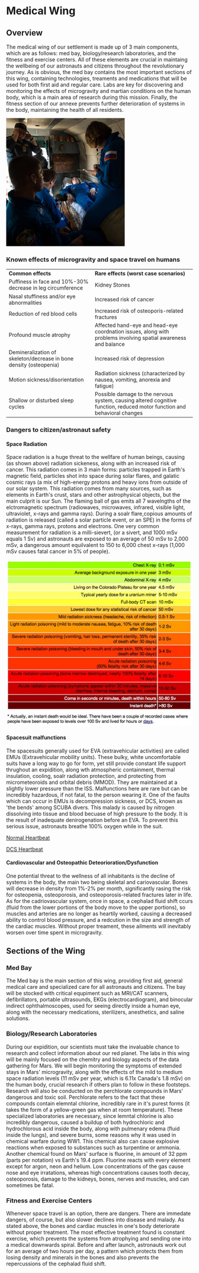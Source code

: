 # Medical Wing
## Overview
The medical wing of our settlement is made up of 3 main components, which are as follows: med bay, biology/research laboratories, and the fitness and exercise centers. All of these elements are crucial in maintaing the wellbeing of our astronauts and citizens throughout the revolutionary journey. As is obvious, the med bay contains the most important sections of this wing, containing technologies, treaments and medications that will be used for both first aid and regular care. Labs are key for discovering and monitoring the effects of microgravity and martian conditions on the human body, which is a main area of research during this mission. Finally, the fitness section of our annexe prevents further deterioration of systems in the body, maintaining the health of all residents. 

![Flightsurgeon](Flightsurgeon-01.jpg)

### Known effects of microgravity and space travel on humans

<table>
<tr>
  <td><b>Common effects</b></td>
  <td><b>Rare effects (worst case scenarios)</b></td>
</tr>
  
<tr>  
  <td>Puffiness in face and 10%-30% decrease in leg circumference</td>
  <td>Kidney Stones</td>
</tr>
<tr>
  <td>Nasal stuffiness and/or eye abnormalities</td>
  <td>Increased risk of cancer</td>
  </tr>
<tr>
  <td>Reduction of red blood cells</td>
  <td>Increased risk of osteoporis-related fractures</td>
  </tr>
<tr>
  <td>Profound muscle atrophy</td>
  <td>Affected hand-eye and head-eye coordnation issues, along with problems involving spatial awareness and balance</td>
  </tr>
<tr>
  <td>Demineralization of skeleton/decrease in bone density (osteopenia)</td>
  <td>Increased risk of depression</td>
  </tr>
<tr>
  <td>Motion sickness/disorientation</td>
  <td>Radiation sickness (characterized by nausea, vomiting, anorexia and fatigue)</td>
  </tr>
<tr>
  <td>Shallow or disturbed sleep cycles</td>
  <td>Possible damage to the nervous system, causing altered cognitive function, reduced motor function and behavioral changes</td>
</tr>
</table>

 
### Dangers to citizen/astronaut safety 
#### Space Radiation
Space radiation is a huge threat to the wellfare of human beings, causing (as shown above) radiation sickeness, along with an increased risk of cancer. This radiation comes in 3 main forms: particles trapped in Earth's magnetic field, particles shot into space during solar flares, and galatic cosmic rays (a mix of high-energy protons and heavy ions from outside of our solar system. This radiation comes from many sources, such as elements in Earth's crust, stars and other astrophysical objects, but the main culprit is our Sun. The flaming ball of gas emits all 7 wavelngths of the elctromagnetic spectrum (radiowaves, microwaves, infrared, visible light, ultraviolet, x-rays and gamma rays). During a soalr flare,copious amounts of radiation is released (called a solar particle event, or an SPE) in the forms of x-rays, gamma rays, protons and electrons.
One very common measurement for radiation is a milli-sievert, (or a sivert, and 1000 mSv equals 1 Sv) and astronauts are exposed to an average of 50 mSv to 2,000 mSv, a dangerous amount equilvalent to 150 to 6,000 chest x-rays (1,000 mSv causes fatal cancer in 5% of people).

![mSv](chart_msv.jpg)

#### Spacesuit malfunctions
The spacesuits generally used for EVA (extravehicular activities) are called EMUs (Extravehicular mobility units). These  bulky, white uncomfortable suits have a long way to go for form, yet still provide constant life support thrughout an expidition, along wth atmospheric containment, thermal insulation, cooling, soalr radiation protection, and protecting from micrometeoroids and orbital debris (MMOD). They are maintained at a slightly lower pressure than the ISS. Malfunctions here are rare but can be incredibly hazardous, if not fatal, to the person wearing it. One of the faults which can occur in EMUs is decompression sickness, or DCS, known as 'the bends' among SCUBA divers. This malady is caused by nitrogen dissolving into tissue and blood becuase of high pressure to the body. It is the result of inadequate denirogenation before an EVA. To prevent this serious issue, astronauts breathe 100% oxygen while in the suit. 

[Normal Heartbeat](https://www.asc-csa.gc.ca/videos/StNoBubshort.wav)

[DCS Heartbeat](https://www.asc-csa.gc.ca/videos/StManyBubshort.wav)

#### Cardiovascular and Osteopathic Deteorioration/Dysfunction
One potential threat to the wellness of all inhabitants is the decline of systems in the body, the main two being skeletal and cariovascular. Bones will decrease in density from 1%-2% per month, significantly rasing the risk for osteopenia, osteoporosis, and osteoporosis-related fractures later in life. As for the cadriovascular system, once in space, a cephalad fluid shift ccurs (fluid from the lower portions of the body move to the upper portions), so muscles and arteries are no longer as heartily worked, causing a decreased ability to control blood pressure, and a redcution in the size and strength of the cardiac muscles. Without proper treament, these ailments will inevitably worsen over time spent in microgravity. 

## Sections of the Wing

### Med Bay
The Med bay is the main section of this wing, providing first aid, general medical care and specialized care for all astronauts and citizens. The bay will be stocked with critical equpiment such as MRI/CAT scanners, defibrillators, portable ultrasounds, EKGs (electrocardiogram), and binocular indirect ophthalmoscopes, used for seeing directly inside a human eye, along with the necessary medications, sterilizers, anesthetics, and saline solutions. 

### Biology/Research Laboratories
During our expidition, our scientists must take the invaluable chance to research and collect information about our red planet. The labs in this wing will be mainly focused on the chemitry and biology aspects of the data gathering for Mars.
We will begin monitoring the symptoms of extended stays in Mars' microgravity, along with the effects of the mild to medium space radiation levels (11 mSv per year, which is 6.11x Canada's 1.8 mSv) on the human body, crucial research if others plan to follow in these footsteps. Research will also be conducted on the perchlorate compounds in Mars' dangerous and toxic soil. Perchlorate refers to the fact that these compounds contain elemntal chlorine, incredibly rare in it's purest forms (it takes the form of a yellow-green gas when at room temperature). These specialized laboratories are necessary, since lemntal chlorine is also incredibly dangerous, caused a buildup of both hydrochloric and hydrochlorous acid inside the body, along with pulmenary edema (fluid inside the lungs), and severe burns, some reasons why it was used in chemical warfare during WW1. This chemical also can cause explosive reactions when exposed to substances such as turpentine or ammonia. Another chemical found on Mars' surface is fluorine, in amount of 32 ppm (parts per notation) vs Earth's 19.4 ppm. Fluorine reacts with every element except for argon, neon and helium. Low concentrations of the gas cause nose and eye irratations, whereas high concentrations causes tooth decay, osteoporosis, damage to the kidneys, bones, nerves and muscles, and can sometimes be fatal.

### Fitness and Exercise Centers
Whenever space travel is an option, there are dangers. There are immedate dangers, of course, but also slower declines into disease and malady. As stated above, the bones and cardiac muscles in one's body deteriorate without proper treatment. The most effective treatment found is constant exercise, which prevents the systems from atrophying and sending one into a medical downwards spiral. Before and after launch, astronauts work out for an average of two hours per day, a pattern which protects them from losing density and minerals in the bones and also prevents the repercussions of the cephalad fluid shift.


